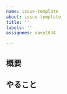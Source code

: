 ```yaml
---
name: issue-template
about: issue-template
title: ''
labels: ''
assignees: navy1634

---
```


## 概要


## やること
